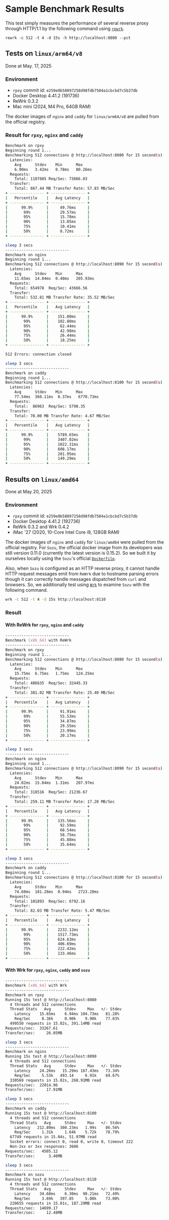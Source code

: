# Sample Benchmark Results

This test simply measures the performance of several reverse proxy through HTTP/1.1 by the following command using [`rewrk`](https://github.com/lnx-search/rewrk).

```sh:
rewrk -c 512 -t 4 -d 15s -h http://localhost:8080 --pct
```

## Tests on `linux/arm64/v8`

Done at May. 17, 2025

### Environment

- `rpxy` commit id: `e259e0b58897258d98fdb7504a1cbcbd7c5b37db`
- Docker Desktop 4.41.2 (191736)
- ReWrk 0.3.2
- Mac mini (2024, M4 Pro, 64GB RAM)

The docker images of `nginx` and `caddy` for `linux/arm64/v8` are pulled from the official registry.

### Result for `rpxy`, `nginx` and `caddy`

```bash
Benchmark on rpxy
Beginning round 1...
Benchmarking 512 connections @ http://localhost:8080 for 15 second(s)
  Latencies:
    Avg      Stdev    Min      Max
    6.90ms   3.42ms   0.78ms   80.26ms
  Requests:
    Total: 1107885 Req/Sec: 73866.03
  Transfer:
    Total: 867.44 MB Transfer Rate: 57.83 MB/Sec
+ --------------- + --------------- +
|   Percentile    |   Avg Latency   |
+ --------------- + --------------- +
|      99.9%      |     49.76ms     |
|       99%       |     29.57ms     |
|       95%       |     15.78ms     |
|       90%       |     13.05ms     |
|       75%       |     10.41ms     |
|       50%       |     8.72ms      |
+ --------------- + --------------- +

sleep 3 secs
----------------------------
Benchmark on nginx
Beginning round 1...
Benchmarking 512 connections @ http://localhost:8090 for 15 second(s)
  Latencies:
    Avg      Stdev    Min      Max
    11.65ms  14.04ms  0.40ms   205.93ms
  Requests:
    Total: 654978  Req/Sec: 43666.56
  Transfer:
    Total: 532.81 MB Transfer Rate: 35.52 MB/Sec
+ --------------- + --------------- +
|   Percentile    |   Avg Latency   |
+ --------------- + --------------- +
|      99.9%      |    151.00ms     |
|       99%       |    102.80ms     |
|       95%       |     62.44ms     |
|       90%       |     42.98ms     |
|       75%       |     26.44ms     |
|       50%       |     18.25ms     |
+ --------------- + --------------- +

512 Errors: connection closed

sleep 3 secs
----------------------------
Benchmark on caddy
Beginning round 1...
Benchmarking 512 connections @ http://localhost:8100 for 15 second(s)
  Latencies:
    Avg      Stdev    Min      Max
    77.54ms  368.11ms  0.37ms   6770.73ms
  Requests:
    Total:  86963  Req/Sec: 5798.35
  Transfer:
    Total: 70.00 MB Transfer Rate: 4.67 MB/Sec
+ --------------- + --------------- +
|   Percentile    |   Avg Latency   |
+ --------------- + --------------- +
|      99.9%      |    5789.65ms    |
|       99%       |    3407.02ms    |
|       95%       |    1022.31ms    |
|       90%       |    608.17ms     |
|       75%       |    281.95ms     |
|       50%       |    149.29ms     |
+ --------------- + --------------- +
```

## Results on `linux/amd64`

Done at May 20, 2025

### Environment

- `rpxy` commit id: `e259e0b58897258d98fdb7504a1cbcbd7c5b37db`
- Docker Desktop 4.41.2 (192736)
- ReWrk 0.3.2 and Wrk 0.4.2
- iMac '27 (2020, 10-Core Intel Core i9, 128GB RAM)

The docker images of `nginx` and `caddy` for `linux/amd64` were pulled from the official registry. For `Sozu`, the official docker image from its developers was still version 0.11.0 (currently the latest version is 0.15.2). So we built it by ourselves locally using the `Sozu`'s official [`Dockerfile`](https://github.com/sozu-proxy/sozu/blob/main/Dockerfile).

Also, when `Sozu` is configured as an HTTP reverse proxy, it cannot handle HTTP request messages emit from `ReWrk` due to hostname parsing errors though it can correctly handle messages dispatched from `curl` and browsers. So, we additionally test using [`Wrk`](https://github.com/wg/wrk) to examine `Sozu` with the following command.

```bash
wrk -c 512 -t 4 -d 15s http://localhost:8110
```

<!-- ```
ERROR  Error connecting to backend: Could not get cluster id from request: Host not found: http://localhost:8110/: Hostname parsing failed for host http://localhost:8110/: Parsing Error: Error { input: [58, 47, 47, 108, 111, 99, 97, 108, 104, 111, 115, 116, 58, 56, 49, 49, 48, 47], code: Eof }
``` -->

### Result

#### With ReWrk for `rpxy`, `nginx` and `caddy`

```bash
----------------------------
Benchmark [x86_64] with ReWrk
----------------------------
Benchmark on rpxy
Beginning round 1...
Benchmarking 512 connections @ http://localhost:8080 for 15 second(s)
  Latencies:
    Avg      Stdev    Min      Max
    15.75ms  6.75ms   1.75ms   124.25ms
  Requests:
    Total: 486635  Req/Sec: 32445.33
  Transfer:
    Total: 381.02 MB Transfer Rate: 25.40 MB/Sec
+ --------------- + --------------- +
|   Percentile    |   Avg Latency   |
+ --------------- + --------------- +
|      99.9%      |     91.91ms     |
|       99%       |     55.53ms     |
|       95%       |     34.87ms     |
|       90%       |     29.55ms     |
|       75%       |     23.99ms     |
|       50%       |     20.17ms     |
+ --------------- + --------------- +

sleep 3 secs
----------------------------
Benchmark on nginx
Beginning round 1...
Benchmarking 512 connections @ http://localhost:8090 for 15 second(s)
  Latencies:
    Avg      Stdev    Min      Max
    24.02ms  15.84ms  1.31ms   207.97ms
  Requests:
    Total: 318516  Req/Sec: 21236.67
  Transfer:
    Total: 259.11 MB Transfer Rate: 17.28 MB/Sec
+ --------------- + --------------- +
|   Percentile    |   Avg Latency   |
+ --------------- + --------------- +
|      99.9%      |    135.56ms     |
|       99%       |     92.59ms     |
|       95%       |     68.54ms     |
|       90%       |     58.75ms     |
|       75%       |     45.88ms     |
|       50%       |     35.64ms     |
+ --------------- + --------------- +

sleep 3 secs
----------------------------
Benchmark on caddy
Beginning round 1...
Benchmarking 512 connections @ http://localhost:8100 for 15 second(s)
  Latencies:
    Avg      Stdev    Min      Max
    74.60ms  181.26ms  0.94ms   2723.20ms
  Requests:
    Total: 101893  Req/Sec: 6792.16
  Transfer:
    Total: 82.03 MB Transfer Rate: 5.47 MB/Sec
+ --------------- + --------------- +
|   Percentile    |   Avg Latency   |
+ --------------- + --------------- +
|      99.9%      |    2232.12ms    |
|       99%       |    1517.73ms    |
|       95%       |    624.63ms     |
|       90%       |    406.69ms     |
|       75%       |    222.42ms     |
|       50%       |    133.46ms     |
+ --------------- + --------------- +
```

#### With Wrk for `rpxy`, `nginx`, `caddy` and `sozu`

```bash
----------------------------
Benchmark [x86_64] with Wrk
----------------------------
Benchmark on rpxy
Running 15s test @ http://localhost:8080
  4 threads and 512 connections
  Thread Stats   Avg      Stdev     Max   +/- Stdev
    Latency    15.65ms    6.94ms 104.73ms   81.28%
    Req/Sec     8.36k     0.90k    9.90k    77.83%
  499550 requests in 15.02s, 391.14MB read
Requests/sec:  33267.61
Transfer/sec:     26.05MB

sleep 3 secs
----------------------------
Benchmark on nginx
Running 15s test @ http://localhost:8090
  4 threads and 512 connections
  Thread Stats   Avg      Stdev     Max   +/- Stdev
    Latency    24.26ms   15.29ms 167.43ms   73.34%
    Req/Sec     5.53k   493.14     6.91k    69.67%
  330569 requests in 15.02s, 268.91MB read
Requests/sec:  22014.96
Transfer/sec:     17.91MB

sleep 3 secs
----------------------------
Benchmark on caddy
Running 15s test @ http://localhost:8100
  4 threads and 512 connections
  Thread Stats   Avg      Stdev     Max   +/- Stdev
    Latency   212.89ms  300.23ms   1.99s    86.56%
    Req/Sec     1.31k     1.64k    5.72k    78.79%
  67749 requests in 15.04s, 51.97MB read
  Socket errors: connect 0, read 0, write 0, timeout 222
  Non-2xx or 3xx responses: 3686
Requests/sec:   4505.12
Transfer/sec:      3.46MB

sleep 3 secs
----------------------------
Benchmark on sozu
Running 15s test @ http://localhost:8110
  4 threads and 512 connections
  Thread Stats   Avg      Stdev     Max   +/- Stdev
    Latency    34.68ms    6.30ms  90.21ms   72.49%
    Req/Sec     3.69k   397.85     5.08k    73.00%
  220655 requests in 15.01s, 187.29MB read
Requests/sec:  14699.17
Transfer/sec:     12.48MB
```

